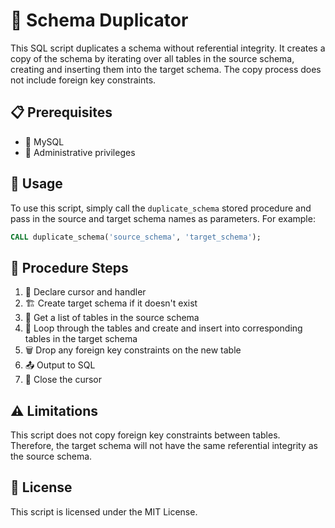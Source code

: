 # 🔄 Schema Duplicator

This SQL script duplicates a schema without referential integrity. It creates a copy of the schema by iterating over all tables in the source schema, creating and inserting them into the target schema. The copy process does not include foreign key constraints.

## 📋 Prerequisites

- 🐬 MySQL
- 🔑 Administrative privileges

## 🚀 Usage

To use this script, simply call the `duplicate_schema` stored procedure and pass in the source and target schema names as parameters. For example:

```sql
CALL duplicate_schema('source_schema', 'target_schema');
```

## 📝 Procedure Steps

1. 📍 Declare cursor and handler
2. 🏗️ Create target schema if it doesn't exist
3. 📜 Get a list of tables in the source schema
4. 🔁 Loop through the tables and create and insert into corresponding tables in the target schema
5. 🗑️ Drop any foreign key constraints on the new table
6. 📤 Output to SQL
7. 🚪 Close the cursor

## ⚠️ Limitations

This script does not copy foreign key constraints between tables. Therefore, the target schema will not have the same referential integrity as the source schema.

## 📄 License

This script is licensed under the MIT License.
